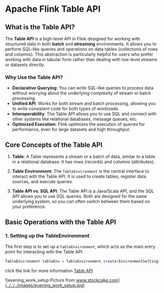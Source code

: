 # Apache Flink Table API

## What is the Table API?

The **Table API** is a high-level API in Flink designed for working with structured data in both **batch** and **streaming** environments. It allows you to perform SQL-like queries and operations on data tables (collections of rows and columns). This abstraction is particularly helpful for users who prefer working with data in tabular form rather than dealing with low-level streams or datasets directly.

### Why Use the Table API?

- **Declarative Querying**: You can write SQL-like queries to process data without worrying about the underlying complexity of stream or batch processing.
- **Unified API**: Works for both stream and batch processing, allowing you to write consistent code for both types of workloads.
- **Interoperability**: The Table API allows you to use SQL and connect with other systems like relational databases, message queues, etc.
- **Optimized Execution**: Flink optimizes the execution of queries for performance, even for large datasets and high throughput.

## Core Concepts of the Table API

1. **Table**:
   A Table represents a stream or a batch of data, similar to a table in a relational database. It has rows (records) and columns (attributes).

2. **Table Environment**:
   The `TableEnvironment` is the central interface to interact with the Table API. It is used to create tables, register data sources, and execute queries.

3. **Table API vs. SQL API**:
   The Table API is a Java/Scala API, and the SQL API allows you to use SQL queries. Both are designed for the same underlying system, so you can often switch between them based on your preference.

## Basic Operations with the Table API

### 1. Setting up the TableEnvironment

The first step is to set up a `TableEnvironment`, which acts as the main entry point for interacting with the Table API.

```java
TableEnvironment tableEnv = TableEnvironment.create(EnvironmentSettings.newInstance().inStreamingMode().build());
```

click the link for more information
[Table API](https://nightlies.apache.org/flink/flink-docs-release-1.17/docs/dev/table/overview/)

![evening_work_setup Picture from www.stockcake.com](../../../images/evening_work_setup.jpg)
